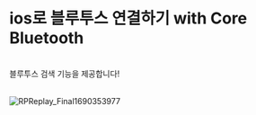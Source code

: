 # ios로 블루투스 연결하기 with Core Bluetooth
<br/>
블루투스 검색 기능을 제공합니다!
<br/>
<br/>

![RPReplay_Final1690353977](https://github.com/hyeebin/ex-bluetooth-ios/assets/55536545/69d0478b-1dcf-4f0f-8628-46b00deca9b1)
